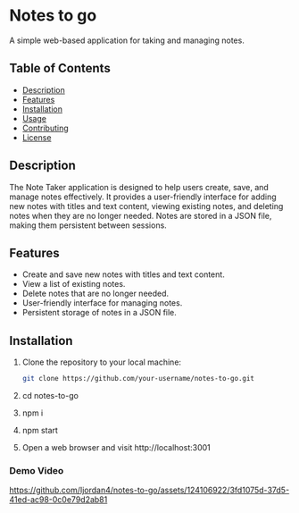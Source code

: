 # Notes to go

A simple web-based application for taking and managing notes.

## Table of Contents

- [Description](#description)
- [Features](#features)
- [Installation](#installation)
- [Usage](#usage)
- [Contributing](#contributing)
- [License](#license)

## Description

The Note Taker application is designed to help users create, save, and manage notes effectively. It provides a user-friendly interface for adding new notes with titles and text content, viewing existing notes, and deleting notes when they are no longer needed. Notes are stored in a JSON file, making them persistent between sessions.

## Features

- Create and save new notes with titles and text content.
- View a list of existing notes.
- Delete notes that are no longer needed.
- User-friendly interface for managing notes.
- Persistent storage of notes in a JSON file.

## Installation

1. Clone the repository to your local machine:

   ```bash
   git clone https://github.com/your-username/notes-to-go.git

2. cd notes-to-go

3. npm i

4. npm start 

5. Open a web browser and visit http://localhost:3001

### Demo Video
https://github.com/Ijordan4/notes-to-go/assets/124106922/3fd1075d-37d5-41ed-ac98-0c0e79d2ab81

